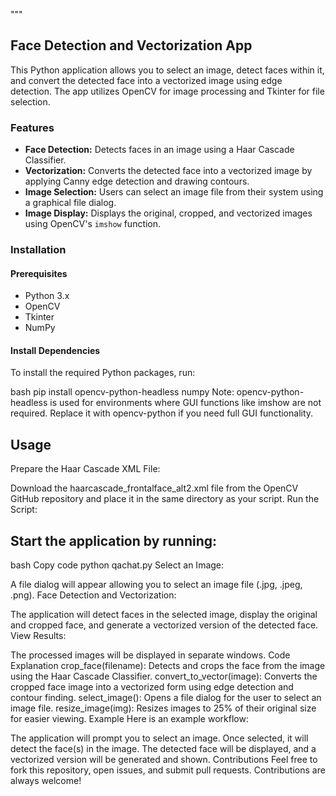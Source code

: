 """
## Face Detection and Vectorization App

This Python application allows you to select an image, detect faces within it, and convert the detected face into a vectorized image using edge detection. The app utilizes OpenCV for image processing and Tkinter for file selection.

### Features

- **Face Detection:** Detects faces in an image using a Haar Cascade Classifier.
- **Vectorization:** Converts the detected face into a vectorized image by applying Canny edge detection and drawing contours.
- **Image Selection:** Users can select an image file from their system using a graphical file dialog.
- **Image Display:** Displays the original, cropped, and vectorized images using OpenCV's `imshow` function.

### Installation

#### Prerequisites

- Python 3.x
- OpenCV
- Tkinter
- NumPy

#### Install Dependencies

To install the required Python packages, run:

bash
pip install opencv-python-headless numpy
Note: opencv-python-headless is used for environments where GUI functions like imshow are not required. Replace it with opencv-python if you need full GUI functionality.

## Usage
Prepare the Haar Cascade XML File:

Download the haarcascade_frontalface_alt2.xml file from the OpenCV GitHub repository and place it in the same directory as your script.
Run the Script:

## Start the application by running:
bash
Copy code
python qachat.py
Select an Image:

A file dialog will appear allowing you to select an image file (.jpg, .jpeg, .png).
Face Detection and Vectorization:

The application will detect faces in the selected image, display the original and cropped face, and generate a vectorized version of the detected face.
View Results:

The processed images will be displayed in separate windows.
Code Explanation
crop_face(filename): Detects and crops the face from the image using the Haar Cascade Classifier.
convert_to_vector(image): Converts the cropped face image into a vectorized form using edge detection and contour finding.
select_image(): Opens a file dialog for the user to select an image file.
resize_image(img): Resizes images to 25% of their original size for easier viewing.
Example
Here is an example workflow:

The application will prompt you to select an image.
Once selected, it will detect the face(s) in the image.
The detected face will be displayed, and a vectorized version will be generated and shown.
Contributions
Feel free to fork this repository, open issues, and submit pull requests. Contributions are always welcome!
